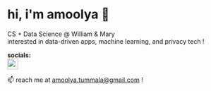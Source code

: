 # hi, i'm amoolya 🍓 

CS + Data Science @ William & Mary  
interested in data-driven apps, machine learning, and privacy tech !

**socials:**  
<a href="https://linkedin.com/in/amoolya-thummala" target="_blank">
  <img src="https://upload.wikimedia.org/wikipedia/commons/c/ca/LinkedIn_logo_initials.png" width="24" style="margin-right:10px;" />
</a>

📫 reach me at amoolya.tummala@gmail.com !
